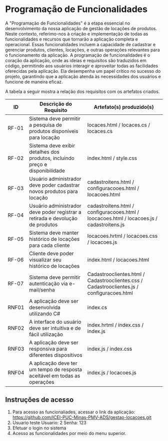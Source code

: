 # Programação de Funcionalidades

A "Programação de Funcionalidades" é a etapa essencial no desenvolvimento da nossa aplicação de gestão de locações de produtos. Neste contexto, referimo-nos à criação e implementação de todas as funcionalidades e recursos que tornarão a aplicação completa e operacional. Essas funcionalidades incluem a capacidade de cadastrar e gerenciar produtos, clientes, locações, e outras operações relevantes para o funcionamento da aplicação. A programação de funcionalidades é o coração da aplicação, onde as ideias e requisitos são traduzidos em código, permitindo aos usuários interagir e aproveitar todas as facilidades oferecidas pela aplicação. Ela desempenha um papel crítico no sucesso do projeto, garantindo que a aplicação atenda às necessidades dos usuários e funcione de maneira eficaz.

A tabela a seguir mostra a relação dos requisitos com os artefatos criados.

| ID    | Descrição do Requisito                                                        | Artefato(s) produzido(s)                                                                   |
| ----- | ----------------------------------------------------------------------------- | ------------------------------------------------------------------------------------------ |
| RF-01 | Sistema deve permitir a pesquisa de produtos disponíveis para locação         | locaces.html / locaces.cs / locaces.cs                                                     |
| RF-02 | Sistema deve exibir detalhes dos produtos, incluindo preço e disponibilidade  | index.html / style.css                                                                     |
| RF-03 | Usuário administrador deve poder cadastrar novos produtos para locação        | cadastroitens.html / configuracooes.html / locacoes.html                                   |
| RF-04 | Usuário administrador deve poder registrar a retirada e devolução de produtos | cadastroitens.html / configuracooes.html / loocacoes.html / locacoes.js / cadastroitens.js |
| RF-05 | Sistema deve manter histórico de locações para cada cliente                   | locacoes.hrtml / locacoes.css / locacoes.js                                                |
| RF-06 | Cliente deve poder visualizar seu histórico de locações                       | index.html / locacoes.html                                                                 |
| RF-07 | Sistema deve permitir autenticação via e-mail/senha                           | Cadastrooclientes.html / Cadastrooclientes.css / Cadastrooclientes.js / configuracoes.html |
| RNF01 | A aplicação deve ser desenvolvida utilizando C#                               | index.cs                                                                                   |
| RNF02 | A interface do usuário deve ser intuitiva e de fácil utilização               | index.hrtml / index.css / index.js                                                         |
| RNF03 | A aplicação deve ser responsiva para diferentes dispositivos                  | index.js / index.css                                                                       |
| RNF04 | A aplicação deve ter um tempo de resposta aceitável em todas as operações     | index.js / locacoes.js                                                                     |

## Instruções de acesso

1. Para acesso as funcionaliades, acessar o link da aplicação: https://github.com/ICEI-PUC-Minas-PMV-ADS/gestao-locacoes.git
2. Usuario teste
   Usuario: 2
   Senha: 123
3. Efetuar o login no sistema
4. Acesso as funcionalidades por meio do menu superior.
